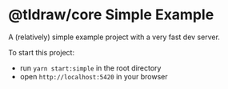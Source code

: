 # @tldraw/core Simple Example

A (relatively) simple example project with a very fast dev server.

To start this project:

- run `yarn start:simple` in the root directory
- open `http://localhost:5420` in your browser
